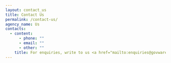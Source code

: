 ```yaml
---
layout: contact_us
title: Contact Us
permalink: /contact-us/
agency_name: Us
contacts:
  - content:
      - phone: ""
      - email: ""
      - other: ""
    title: For enquiries, write to us <a href="mailto:enquiries@govware.sg">here</a>
---
```

